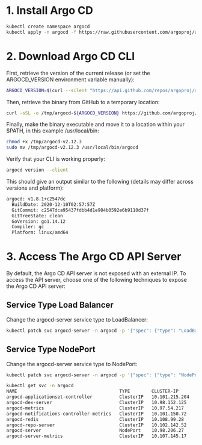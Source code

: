 # 1. Install Argo CD
```bash
kubectl create namespace argocd
kubectl apply -n argocd -f https://raw.githubusercontent.com/argoproj/argo-cd/stable/manifests/install.yaml
```
# 2. Download Argo CD CLI

First, retrieve the version of the current release (or set the ARGOCD_VERSION environment variable manually):  
```bash
ARGOCD_VERSION=$(curl --silent "https://api.github.com/repos/argoproj/argo-cd/releases/latest" | grep '"tag_name"' | sed -E 's/.*"([^"]+)".*/\1/')
```
Then, retrieve the binary from GitHub to a temporary location:
```bash
curl -sSL -o /tmp/argocd-${ARGOCD_VERSION} https://github.com/argoproj/argo-cd/releases/download/${ARGOCD_VERSION}/argocd-linux-amd64
```
Finally, make the binary executable and move it to a location within your $PATH, in this example /usr/local/bin:
```bash
chmod +x /tmp/argocd-v2.12.3
sudo mv /tmp/argocd-v2.12.3 /usr/local/bin/argocd 
```
Verify that your CLI is working properly:
```bash
argocd version --client
```
This should give an output similar to the following (details may differ across versions and platform):
```bash
argocd: v1.8.1+c2547dc
  BuildDate: 2020-12-10T02:57:57Z
  GitCommit: c2547dca95437fdbb4d1e984b0592e6b9110d37f
  GitTreeState: clean
  GoVersion: go1.14.12
  Compiler: gc
  Platform: linux/amd64
```

# 3. Access The Argo CD API Server

By default, the Argo CD API server is not exposed with an external IP. To access the API server, choose one of the following techniques to expose the Argo CD API server:

## Service Type Load Balancer
Change the argocd-server service type to LoadBalancer:
```bash
kubectl patch svc argocd-server -n argocd -p '{"spec": {"type": "LoadBalancer"}}'
```

## Service Type NodePort
Change the argocd-server service type to NodePort:
```bash
kubectl patch svc argocd-server -n argocd -p '{"spec": {"type": "NodePort"}}'

kubectl get svc -n argocd
NAME                                      TYPE        CLUSTER-IP       EXTERNAL-IP   PORT(S)                      AGE
argocd-applicationset-controller          ClusterIP   10.101.215.204   <none>        7000/TCP,8080/TCP            21h
argocd-dex-server                         ClusterIP   10.98.152.125    <none>        5556/TCP,5557/TCP,5558/TCP   21h
argocd-metrics                            ClusterIP   10.97.54.217     <none>        8082/TCP                     21h
argocd-notifications-controller-metrics   ClusterIP   10.101.150.72    <none>        9001/TCP                     21h
argocd-redis                              ClusterIP   10.108.99.28     <none>        6379/TCP                     21h
argocd-repo-server                        ClusterIP   10.102.142.52    <none>        8081/TCP,8084/TCP            21h
argocd-server                             NodePort    10.98.206.27     <none>        80:32705/TCP,443:31612/TCP   21h
argocd-server-metrics                     ClusterIP   10.107.145.17    <none>        8083/TCP                     21h
```
